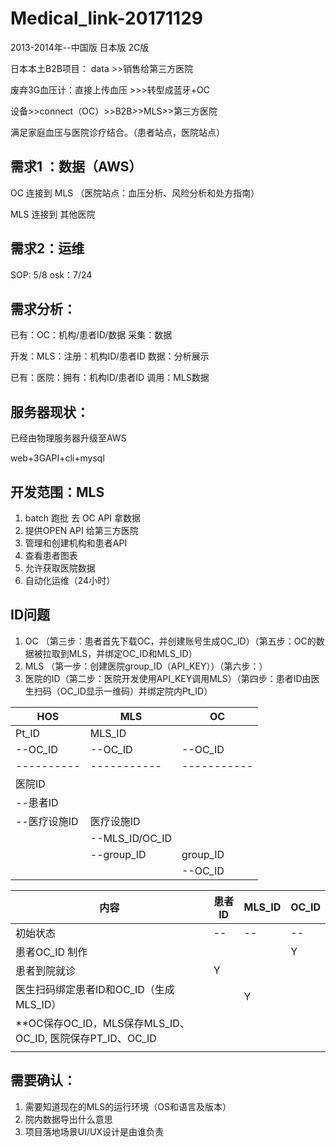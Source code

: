 # Medical_link-20171129

2013-2014年--中国版 日本版   2C版

日本本土B2B项目：  data >>销售给第三方医院

废弃3G血压计：直接上传血压 >>>转型成蓝牙+OC

设备>>connect（OC）>>B2B>>MLS>>第三方医院

满足家庭血压与医院诊疗结合。（患者站点，医院站点）

## 需求1 ：数据（AWS）

OC 连接到 MLS   （医院站点：血压分析、风险分析和处方指南）

MLS 连接到 其他医院

## 需求2：运维

SOP: 5/8    osk：7/24

## 需求分析：

已有：OC：机构/患者ID/数据      采集：数据

开发：MLS：注册：机构ID/患者ID   数据：分析展示

已有：医院：拥有：机构ID/患者ID   调用：MLS数据

## 服务器现状：

已经由物理服务器升级至AWS

web+3GAPI+cli+mysql

## 开发范围：MLS

1. batch 跑批 去 OC API 拿数据
2. 提供OPEN API 给第三方医院
3. 管理和创建机构和患者API  
4. 查看患者图表
5. 允许获取医院数据
6. 自动化运维（24小时）

## ID问题

1. OC    （第三步：患者首先下载OC，并创建账号生成OC_ID）（第五步：OC的数据被拉取到MLS，并绑定OC_ID和MLS_ID）
2. MLS （第一步：创建医院group_ID（API_KEY））（第六步：）
3. 医院的ID（第二步：医院开发使用API_KEY调用MLS）（第四步：患者ID由医生扫码（OC_ID显示一维码）并绑定院内Pt_ID）

| HOS        | MLS            | OC          |
| ---------- | -------------- | ----------- |
| Pt_ID      | MLS_ID         |             |
| --OC_ID    | --OC_ID        | --OC_ID     |
| ---------- | -----------    | ----------- |
| 医院ID       |                |             |
| --患者ID     |                |             |
| --医疗设施ID   | 医疗设施ID         |             |
|            | --MLS_ID/OC_ID |             |
|            | --group_ID     | group_ID    |
|            |                | --OC_ID     |

| 内容                                       | 患者ID | MLS_ID | OC_ID |
| ---------------------------------------- | ---- | ------ | ----- |
| 初始状态                                     | --   | --     | --    |
| 患者OC_ID 制作                               |      |        | Y     |
| 患者到院就诊                                   | Y    |        |       |
| 医生扫码绑定患者ID和OC_ID（生成MLS_ID）               |      | Y      |       |
| **OC保存OC_ID，MLS保存MLS_ID、OC_ID, 医院保存PT_ID、OC_ID |      |        |       |
|                                          |      |        |       |



## 需要确认：

1. 需要知道现在的MLS的运行环境（OS和语言及版本）
2. 院内数据导出什么意思
3. 项目落地场景UI/UX设计是由谁负责